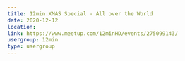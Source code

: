 ```yaml
---
title: 12min.XMAS Special - All over the World
date: 2020-12-12
location: 
link: https://www.meetup.com/12minHD/events/275099143/
usergroup: 12min
type: usergroup
---
```

